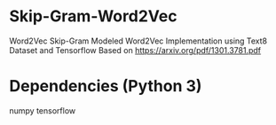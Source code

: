 # Skip-Gram-Word2Vec
Word2Vec Skip-Gram Modeled Word2Vec Implementation using Text8 Dataset and Tensorflow
Based on https://arxiv.org/pdf/1301.3781.pdf

# Dependencies (Python 3)
numpy tensorflow
